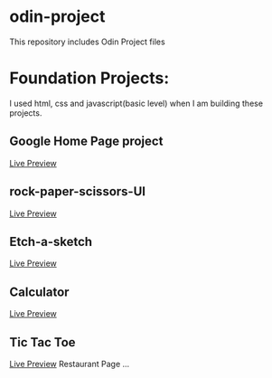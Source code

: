 # odin-project
This repository includes Odin Project files
# Foundation Projects: 
I used html, css and javascript(basic level) when I am building these projects.
## Google Home Page project 
[Live Preview](https://mustafatrkylmz.github.io/odin-project/google-home-page/)

## rock-paper-scissors-UI
[Live Preview](https://mustafatrkylmz.github.io/odin-project/rock-paper-sc%C4%B1ssors-UI/)

## Etch-a-sketch
[Live Preview](https://mustafatrkylmz.github.io/odin-project/etch-a-sketch/)
## Calculator
[Live Preview](https://mustafatrkylmz.github.io/odin-project/calculator/)
## Tic Tac Toe
[Live Preview](https://mustafatrkylmz.github.io/odin-project/tic-tac-toe/)
Restaurant Page
...
